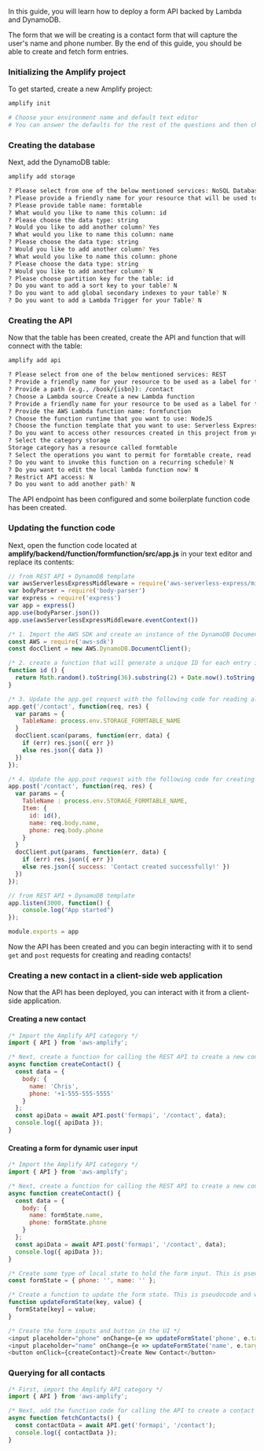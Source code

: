 In this guide, you will learn how to deploy a form API backed by Lambda and DynamoDB.

The form that we will be creating is a contact form that will capture the user's name and phone number. By the end of this guide, you should be able to create and fetch form entries.

### Initializing the Amplify project

To get started, create a new Amplify project:

```sh
amplify init

# Choose your environment name and default text editor
# You can answer the defaults for the rest of the questions and then choose the AWS profile you'd like to use for this project.
```

### Creating the database

Next, add the DynamoDB table:

```sh
amplify add storage

? Please select from one of the below mentioned services: NoSQL Database
? Please provide a friendly name for your resource that will be used to label this category in the project: formtable
? Please provide table name: formtable
? What would you like to name this column: id
? Please choose the data type: string
? Would you like to add another column? Yes
? What would you like to name this column: name
? Please choose the data type: string
? Would you like to add another column? Yes
? What would you like to name this column: phone
? Please choose the data type: string
? Would you like to add another column? N
? Please choose partition key for the table: id
? Do you want to add a sort key to your table? N
? Do you want to add global secondary indexes to your table? N
? Do you want to add a Lambda Trigger for your Table? N
```

### Creating the API

Now that the table has been created, create the API and function that will connect with the table:

```sh
amplify add api

? Please select from one of the below mentioned services: REST
? Provide a friendly name for your resource to be used as a label for this category in the project: formapi
? Provide a path (e.g., /book/{isbn}): /contact
? Choose a Lambda source Create a new Lambda function
? Provide a friendly name for your resource to be used as a label for this category in the project: formfunction
? Provide the AWS Lambda function name: formfunction
? Choose the function runtime that you want to use: NodeJS
? Choose the function template that you want to use: Serverless ExpressJS function (Integration with API Gateway)
? Do you want to access other resources created in this project from your Lambda function? Yes
? Select the category storage
Storage category has a resource called formtable
? Select the operations you want to permit for formtable create, read
? Do you want to invoke this function on a recurring schedule? N
? Do you want to edit the local lambda function now? N
? Restrict API access: N
? Do you want to add another path? N
```

The API endpoint has been configured and some boilerplate function code has been created.

### Updating the function code

Next, open the function code located at __amplify/backend/function/formfunction/src/app.js__ in your text editor and replace its contents:

```js
// from REST API + DynamoDB template
var awsServerlessExpressMiddleware = require('aws-serverless-express/middleware')
var bodyParser = require('body-parser')
var express = require('express')
var app = express()
app.use(bodyParser.json())
app.use(awsServerlessExpressMiddleware.eventContext())

/* 1. Import the AWS SDK and create an instance of the DynamoDB Document Client */
const AWS = require('aws-sdk')
const docClient = new AWS.DynamoDB.DocumentClient();

/* 2. create a function that will generate a unique ID for each entry in the database */
function id () {
  return Math.random().toString(36).substring(2) + Date.now().toString(36);
}

/* 3. Update the app.get request with the following code for reading all contacts */
app.get('/contact', function(req, res) {
  var params = {
    TableName: process.env.STORAGE_FORMTABLE_NAME
  }
  docClient.scan(params, function(err, data) {
    if (err) res.json({ err })
    else res.json({ data })
  })
});

/* 4. Update the app.post request with the following code for creating a new contact */
app.post('/contact', function(req, res) {
  var params = {
    TableName : process.env.STORAGE_FORMTABLE_NAME,
    Item: {
      id: id(),
      name: req.body.name,
      phone: req.body.phone
    }
  }
  docClient.put(params, function(err, data) {
    if (err) res.json({ err })
    else res.json({ success: 'Contact created successfully!' })
  })
});

// from REST API + DynamoDB template
app.listen(3000, function() {
    console.log("App started")
});

module.exports = app
```

Now the API has been created and you can begin interacting with it to send `get`  and `post` requests for creating and reading contacts!

### Creating a new contact in a client-side web application

Now that the API has been deployed, you can interact with it from a client-side application.

#### Creating a new contact

```js
/* Import the Amplify API category */
import { API } from 'aws-amplify';

/* Next, create a function for calling the REST API to create a new contact */
async function createContact() {
  const data = {
    body: {
      name: 'Chris',
      phone: '+1-555-555-5555'
    }
  };
  const apiData = await API.post('formapi', '/contact', data);
  console.log({ apiData });
}
```

#### Creating a form for dynamic user input

```js
/* Import the Amplify API category */
import { API } from 'aws-amplify';

/* Next, create a function for calling the REST API to create a new contact */
async function createContact() {
  const data = {
    body: {
      name: formState.name,
      phone: formState.phone
    }
  };
  const apiData = await API.post('formapi', '/contact', data);
  console.log({ apiData });
}

/* Create some type of local state to hold the form input. This is pseudocode and will differ based on your JavaScript framework. */
const formState = { phone: '', name: '' };

/* Create a function to update the form state. This is pseudocode and will differ based on your JavaScript framework.  */
function updateFormState(key, value) {
  formState[key] = value;
}

/* Create the form inputs and button in the UI */
<input placeholder="phone" onChange={e => updateFormState('phone', e.target.value)} />
<input placeholder="name" onChange={e => updateFormState('name', e.target.value)} />
<button onClick={createContact}>Create New Contact</button>
```

### Querying for all contacts

```js
/* First, import the Amplify API category */
import { API } from 'aws-amplify';

/* Next, add the function code for calling the API to create a contact */
async function fetchContacts() {
  const contactData = await API.get('formapi', '/contact');
  console.log({ contactData });
}
```

